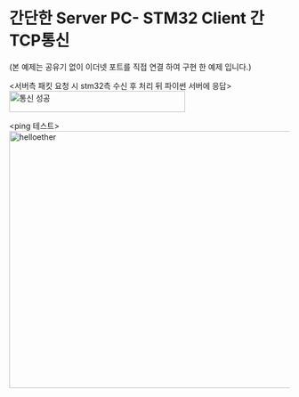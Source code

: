 # 간단한 Server PC- STM32 Client 간 TCP통신

(본 예제는 공유기 없이 이더넷 포트를 직접 연결 하여 구현 한 예제 입니다.)

<서버측 패킷 요청 시 stm32측 수신 후 처리 뒤 파이썬 서버에 응답>
<img width="316" height="38" alt="통신 성공" src="https://github.com/user-attachments/assets/aef9e5d1-6d2d-4e43-ad21-fe14d898b514" />


<ping 테스트>
<img width="862" height="462" alt="helloether" src="https://github.com/user-attachments/assets/d9984a1e-905c-4b11-a384-0321a5c3bb8b" />
